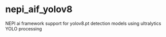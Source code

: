 # nepi_aif_yolov8
NEPI ai framework support for yolov8.pt detection models using ultralytics YOLO processing
